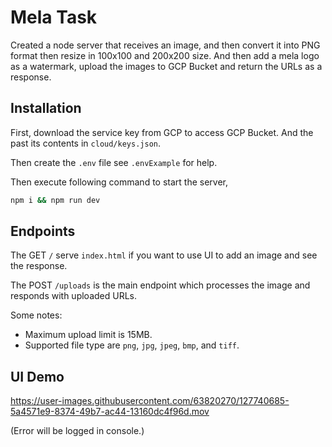 # Mela Task

Created a node server that receives an image, and then convert it into PNG format then resize in 100x100 and 200x200 size. And then add a mela logo as a watermark, upload the images to GCP Bucket and return the URLs as a response.

## Installation
First, download the service key from GCP to access GCP Bucket. And the past its contents in `cloud/keys.json`.

Then create the `.env` file see `.envExample` for help.

Then execute following command to start the server,
```bash
npm i && npm run dev
```

## Endpoints

The GET `/` serve `index.html` if you want to use UI to add an image and see the response.

The POST `/uploads` is the main endpoint which processes the image and responds with uploaded URLs.

Some notes: 
- Maximum upload limit is 15MB.
- Supported file type are `png`, `jpg`, `jpeg`, `bmp`, and `tiff`.


## UI Demo

https://user-images.githubusercontent.com/63820270/127740685-5a4571e9-8374-49b7-ac44-13160dc4f96d.mov

(Error will be logged in console.)

